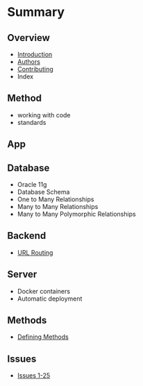 # Summary

## Overview

* [Introduction](README.md)
* [Authors](inca-o-pagina.md)
* [Contributing](contributing.md)
* Index

## Method
  * working with code
  * standards

## App

  ## Database

  * Oracle 11g
  * Database Schema
  * One to Many Relationships
  * Many to Many Relationships
  * Many to Many Polymorphic Relationships

  ## Backend
  * [URL Routing](routes.md)

  ## Server

  * Docker containers
  * Automatic deployment

## Methods

* [Defining Methods](methods.md)

## Issues

* [Issues 1-25](1-25.md)
